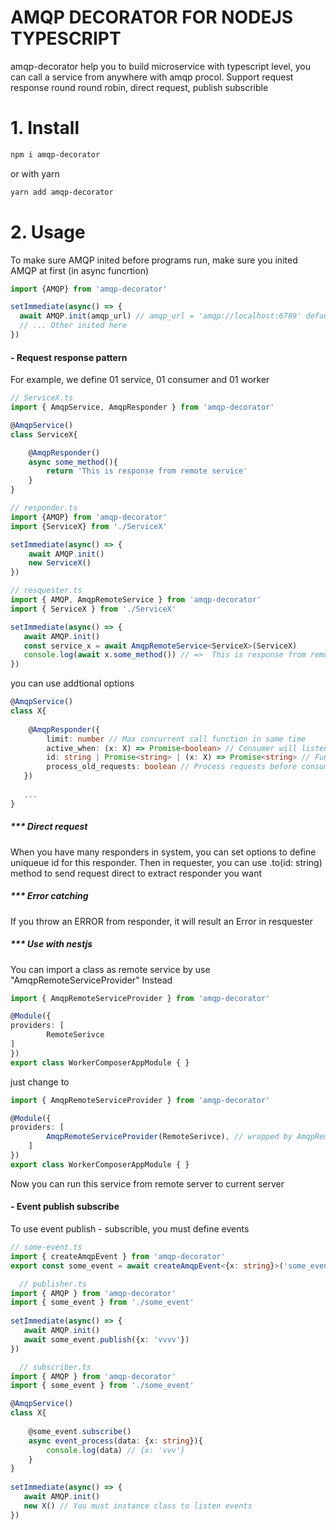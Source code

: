 # AMQP DECORATOR FOR NODEJS TYPESCRIPT
 amqp-decorator help you to build microservice with typescript level, you can call a service from anywhere with amqp procol. Support request response round round robin, direct request, publish subscrible
 # 1. Install
 ```bash
 npm i amqp-decorator
 ```
 or with yarn
 ```bash
 yarn add amqp-decorator
 ```
 # 2. Usage
 
 To make sure AMQP inited before programs run, make sure you inited AMQP at first (in async funcrtion)
 ```typescript
import {AMQP} from 'amqp-decorator'

setImmediate(async() => {
   await AMQP.init(amqp_url) // amqp_url = 'amqp://localhost:6789' default
   // ... Other inited here
})
 ```
 
 #### - Request response pattern
 For example, we define 01 service, 01 consumer and 01 worker 
 ```typescript
 // ServiceX.ts
 import { AmqpService, AmqpResponder } from 'amqp-decorator'
 
 @AmqpService()
 class ServiceX{
 
     @AmqpResponder()
     async some_method(){
         return 'This is response from remote service'
     }
 }
 ```
 ```typescript
 // responder.ts
 import {AMQP} from 'amqp-decorator'
 import {ServiceX} from './ServiceX'
 
 setImmediate(async() => {
     await AMQP.init()
     new ServiceX()
 })
 ```
 
 ```typescript
 // resquester.ts
 import { AMQP, AmqpRemoteService } from 'amqp-decorator'
 import { ServiceX } from './ServiceX'
 
 setImmediate(async() => {
    await AMQP.init()
    const service_x = await AmqpRemoteService<ServiceX>(ServiceX)
    console.log(await x.some_method()) // =>  This is response from remote service
 })
 ```
 you can use addtional options
 ```typescript
@AmqpService()
class X{
    
     @AmqpResponder({
         limit: number // Max concurrent call function in same time
         active_when: (x: X) => Promise<boolean> // Consumer will listening until condition return true
         id: string | Promise<string> | (x: X) => Promise<string> // Function return id of this consumer, to use direct request
         process_old_requests: boolean // Process requests before consumer start?
    })
    
    ...
}
 
 ```
 ##### *** Direct request
 When you have many responders in system, you can set options to define uniqueue id for this responder. Then in requester, you can use .to(id: string) method to send request direct to extract responder you want
 
  ##### *** Error catching
  If you throw an ERROR from responder, it will result an Error in resquester
  
  ##### *** Use with nestjs
  You can import a class as remote service by use "AmqpRemoteServiceProvider"
  Instead 
```typescript
import { AmqpRemoteServiceProvider } from 'amqp-decorator'

@Module({
providers: [
        RemoteSerivce
]
})
export class WorkerComposerAppModule { }
```
  just change to
```typescript
import { AmqpRemoteServiceProvider } from 'amqp-decorator'

@Module({
providers: [
        AmqpRemoteServiceProvider(RemoteSerivce), // wrapped by AmqpRemoteServiceProvider
    ]
})
export class WorkerComposerAppModule { }
  ```
  Now you can run this service from remote server to current server
 
  #### - Event publish subscribe
  To use event publish - subscrible, you must define events
  ```typescript
  // some-event.ts
  import { createAmqpEvent } from 'amqp-decorator'
  export const some_event = await createAmqpEvent<{x: string}>('some_event')
  ```
  
```typescript
  // publisher.ts
import { AMQP } from 'amqp-decorator'
import { some_event } from './some_event'
    
setImmediate(async() => {
   await AMQP.init()
   await some_event.publish({x: 'vvvv'})
})
```
 
```typescript
  // subscriber.ts
import { AMQP } from 'amqp-decorator'
import { some_event } from './some_event'

@AmqpService()
class X{
    
    @some_event.subscribe()
    async event_process(data: {x: string}){
        console.log(data) // {x: 'vvv'}
    }
}
    
setImmediate(async() => {
   await AMQP.init()
   new X() // You must instance class to listen events
})
```